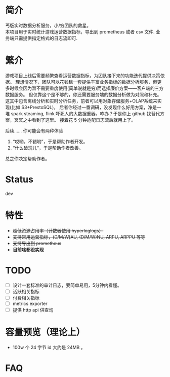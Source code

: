 # 简介
丐版实时数据分析服务，小/穷团队的救星。  
本项目用于实时统计游戏运营数据指标，导出到 prometheus 或者 csv 文件. 业务端只需提供指定格式的日志流即可.

# 繁介
游戏项目上线后需要频繁查看运营数据指标，为团队接下来的功能迭代提供决策依据。
理想情况下，团队可以花钱租一套提供丰富业务指标的数据分析服务，但更多时候会因为暂不需要重度使用(简单说就是穷)而选择廉价方案——客户端的三方数据服务。
但仅靠这个是不够的，你还需要服务端的数据分析做为对照和补充。这其中包含离线分析和实时分析任务，前者可以用对象存储服务+OLAP系统来实现(比如 S3+PrestoSQL)，
后者你经过一番调研，没发现什么好用方案，净是一堆 spark steaming, flink 吓死人的大数据重器。咋办？于是你上 github 找替代方案，冥冥之中看到了这里。
接着花 5 分钟适配日志流后就用上了。

后续…… 你可能会有两种体验
1. “哎哟，不错哟”，于是帮助作者开发。
2. “什么破玩儿“，于是帮助作者改善。

总之你决定帮助作者。

# Status
dev


# 特性
* ~~超低资源占用率（计数器使用 hyperloglogs）~~
* ~~支持常用运营指标，(D/M/W)AU, (D/M/W)NU, ARPU, ARPPU 等等~~
* ~~支持导出到 prometheus~~
* **目前啥都没实现**


# TODO
- [ ] 设计一套标准的审计日志，要简单易用，5分钟内看懂。
- [ ] 活跃相关指标
- [ ] 付费相关指标
- [ ] metrics exporter 
- [ ] 提供 http api 供查询

# 容量预览（理论上）
* 100w 个 24 字节 id 大约是 24MB 。


# FAQ
